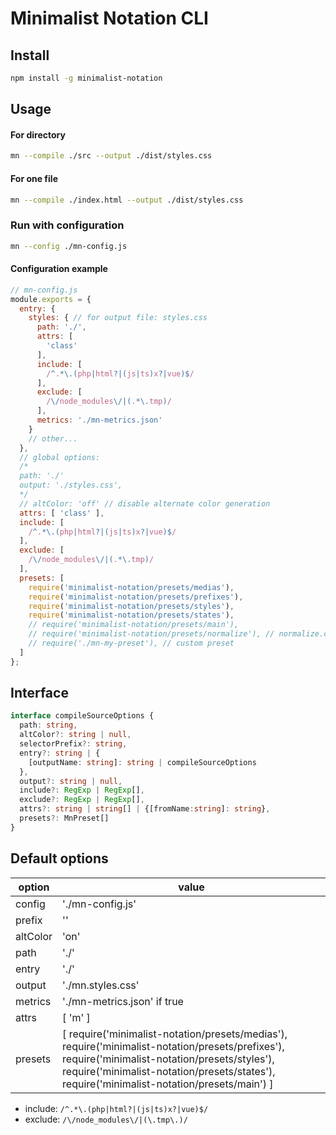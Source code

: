 # Minimalist Notation CLI


## Install
```sh
npm install -g minimalist-notation
```

## Usage


#### For directory
```sh
mn --compile ./src --output ./dist/styles.css
```


#### For one file
```sh
mn --compile ./index.html --output ./dist/styles.css
```


### Run with configuration
```sh
mn --config ./mn-config.js
```

#### Configuration example

```js
// mn-config.js
module.exports = {
  entry: {
    styles: { // for output file: styles.css
      path: './',
      attrs: [
        'class'
      ],
      include: [
        /^.*\.(php|html?|(js|ts)x?|vue)$/
      ],
      exclude: [
        /\/node_modules\/|(.*\.tmp)/
      ],
      metrics: './mn-metrics.json'
    }
    // other...
  },
  // global options:
  /*
  path: './'
  output: './styles.css',
  */
  // altColor: 'off' // disable alternate color generation
  attrs: [ 'class' ],
  include: [
    /^.*\.(php|html?|(js|ts)x?|vue)$/
  ],
  exclude: [
    /\/node_modules\/|(.*\.tmp)/
  ],
  presets: [
    require('minimalist-notation/presets/medias'),
    require('minimalist-notation/presets/prefixes'),
    require('minimalist-notation/presets/styles'),
    require('minimalist-notation/presets/states'),
    // require('minimalist-notation/presets/main'),
    // require('minimalist-notation/presets/normalize'), // normalize.css v8.0.1
    // require('./mn-my-preset'), // custom preset
  ]
};

```

## Interface
```ts
interface compileSourceOptions {
  path: string,
  altColor?: string | null,
  selectorPrefix?: string,
  entry?: string | {
    [outputName: string]: string | compileSourceOptions
  },
  output?: string | null,
  include?: RegExp | RegExp[],
  exclude?: RegExp | RegExp[],
  attrs?: string | string[] | {[fromName:string]: string},
  presets?: MnPreset[]
}
```


## Default options

| option   | value                             |
| -------- | --------------------------------- |
| config   | './mn-config.js'                  |
| prefix   | ''                                |
| altColor | 'on'                              |
| path     | './'                              |
| entry    | './'                              |
| output   | './mn.styles.css'                 |
| metrics  | './mn-metrics.json' if true       |
| attrs    | [ 'm' ]                           |
| presets  | [ require('minimalist-notation/presets/medias'), require('minimalist-notation/presets/prefixes'), require('minimalist-notation/presets/styles'), require('minimalist-notation/presets/states'), require('minimalist-notation/presets/main') ] |

* include: ``` /^.*\.(php|html?|(js|ts)x?|vue)$/ ```
* exclude: ``` /\/node_modules\/|(\.tmp\.)/  ```
